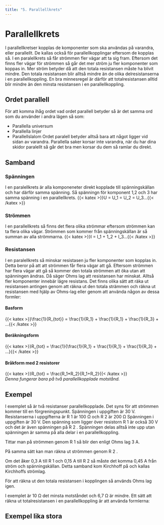 ```yaml
---
title: "5. Parallellkrets"
---
```

# Parallellkrets

I parallellkretser kopplas de komponenter som ska användas på varandra, eller parallellt. De kallas också för parallellkopplingar eftersom de kopplas så. I en paralellkrets så får strömmen fler vägar att ta sig fram. Eftersom det finns fler vägar för strömmen så går det mer ström ju fler komponenter som koppas in. Mer ström betyder då att den totala resistansen måste ha blivit mindre.
Den totala resistansen blir alltså mindre än de olika delresistanserna i en parallellkoppling. En bra minnesregel är därför att totalresistansen alltid blir mindre än den minsta resistansen i en
parallellkoppling.

## Ordet parallell
För att komma ihåg ordet vad ordet parallell betyder så är det samma ord som du använder i andra lägen så som:
 * Parallella universum
 * Parallella linjer
 * Parallellslalom
Ordet paralell betyder alltså bara att något ligger vid sidan av varandra. Parallella saker korsar inte varandra, när du har dina skidor paralellt så går det bra men korsar du dem så ramlar du direkt.

## Samband
### Spänningen
I en paralellkrets är alla komponeneter direkt kopplade till spänningskällan och har därför samma spänning. Så spänningn för komponent 1,2 och 3 har samma spänning i en parallellkrets.
{{< katex >}}U = U_1 = U_2 = U_3...{{< /katex >}} 

### Strömmen
I en parallellkrets så finns det flera olika strömmar eftersom strömmen kan ta flera olika vägar. Strömmen som kommer från spänningskällan är så summan av alla strömmarna.
{{< katex >}}I = I_1 + 1_2 + I_3...{{< /katex >}}

### Resistansen
I en paralellkrets så minskar resistasen ju fler komponenter som kopplas in. Detta beror på att att strömmen får flera vägar att gå. Eftersom strömmen har flera vägar att gå så kommer den totala strömmen att öka utan att spänningen ändras. Då säger Ohms lag att resistansen har minskat. Alltså fler komponenter innebär lägre resistans. Det finns olika sätt att räka ut resistansen antingen genom att räkna ut den totala strämmen och räkna ut resistansen med hjälp av Ohms-lag eller genom att använda någon av dessa formler:

#### Basform
{{< katex >}}\frac{1}{R_{tot}} = \frac{1}{R_1} + \frac{1}{R_1} + \frac{1}{R_3} + ...{{< /katex >}}

#### Beräkningsform
{{< katex >}}R_{tot} = \frac{1}{\frac{1}{R_1} + \frac{1}{R_1} + \frac{1}{R_3} + ...}{{< /katex >}}

#### Bråkform med 2 resistorer
{{< katex >}}R_{tot} = \frac{R_1*R_2}{R_1+R_2}{{< /katex >}}  
*Denna fungerar bara på två parallellkopplade motstånd.*

## Exempel
I exemplet så är två resistanser parallellkopplade. Det syns för att strömmen kommer till en
förgreningspunkt. Spänningen i uppgiften är 30 V.
Resistanserna i uppgifterna är R 1 är 100 Ω och R 2 är 200 Ω
Spänningen i uppgiften är 30 V. Den spänning som
ligger över resistorn R 1 är också 30 V och det är även
spänningen på R 2 . Spänningen delas alltså inte upp
utan spänningen är samma på alla delar i en
parallellkoppling.

Tittar man på strömmen genom R 1 så blir den enligt
Ohms lag 3 A.

På samma sätt kan man räkna ut strömmen genom R 2 .

Om det åker 0,3 A till R 1 och 0,15 A till R 2 så måste det
komma 0,45 A från ström och spänningskällan. Detta
samband kom Kirchhoff på och kallas Kirchhoffs
strömlag.

För att räkna ut den totala resistansen i kopplingen så används Ohms lag igen.

I exemplet är 10 Ω det minsta motståndet och 6,7 Ω är mindre.
Ett sätt att räkna ut totalresistansen i en parallellkoppling är att använda formlerna:

## Exempel lika stora
